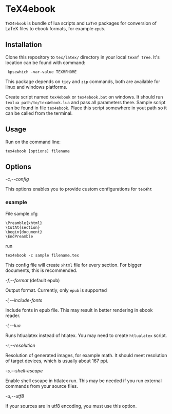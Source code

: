 TeX4ebook
=========

`TeX4ebook` is bundle of lua scripts and `LaTeX` packages for conversion of LaTeX files to ebook formats, for example `epub`. 

Installation
------------

Clone this repository to `tex/latex/` directory in your local `texmf tree`. It's location can be found with command:

     kpsewhich -var-value TEXMFHOME

This package depends on `tidy` and `zip` commands, both are available for linux and windows platforms.

Create script named `tex4ebook` or `tex4ebook.bat` on windows. 
It should run `texlua path/to/tex4ebook.lua` and pass all parameters there.
Sample script can be found in file `tex4ebook`. Place this script somewhere in yout path so it can be called from the terminal.


Usage
-----

Run on the command line:

    tex4ebook [options] filename

Options
-------

*-c,--config* 

This options enables you to provide custom configurations for `tex4ht`

### example

File sample.cfg


    \Preamble{xhtml}
    \CutAt{section}
    \begin{document}
    \EndPreamble

run 

    tex4ebook -c sample filename.tex

This config file will create `xhtml` file for every section. For bigger documents, this is recommended.
  
*-f,--format* (default epub) 

Output format. Currently, only `epub` is supported

*-i,--include-fonts*  

Include fonts in epub file. This may result in better rendering in ebook reader.

*-l,--lua*  

Runs htlualatex instead of htlatex. You may need to create `htlualatex` script.

*-r,--resolution* 

Resolution of generated images, for example math. It should meet resolution of target devices, which is usually about 167 ppi.

*-s,--shell-escape*  

Enable shell escape in htlatex run. This may be needed if you run external commands from your source files.

*-u,--utf8* 

If your sources are in utf8 encoding, you must use this option.
